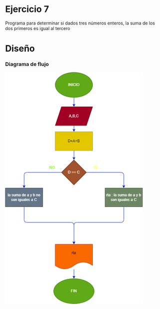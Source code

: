# Ejercicio 7
Programa para determinar si dados tres números enteros, la suma de los dos primeros es igual al tercero
# Diseño

### Diagrama de flujo
![Diagrama](diagrama.png "Diagrama de flujo")
